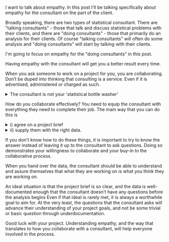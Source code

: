 I want to talk about empathy. In this post I'll be talking specifically about empathy for the consultant on the part of the client.

Broadly speaking, there are two types of statistical consultant. There are "talking consultants" - those that talk and discuss statistical problems with their clients, and there are "doing consultants" - those that primarily do an analysis for their clients. Of course "talking consultants" will often do some analysis and "doing consultants" will start by talking with their clients.

I'm going to focus on empathy for the "doing consultants" in this post.

Having empathy with the consultant will get you a better result every time.

When you ask someone to work on a project for you, you are collaborating. Don’t be duped into thinking that consulting is a service. Even if it is advertised, administered or charged as such.

<details>
<summary>The consultant is not your 'statistical bottle washer'</summary>
I met a senior consultant who colourfully described this service mindset as thinking of consultants as “statistical bottle washers”. An analogy to the lab technician who comes in to rinse out the bottles at the end of the day. I would argue that’s it’s worth respecting the bottle washers too, but the point being made is that all statistical analysis is thinking work, not rote labour. There are a myriad of choices to be made in even a simple analysis, and you need to truly collaborate in order to get a good result.
</details>

How do you collaborate effectively? You need to equip the consultant with everything they need to complete their job. The main way that you can do this is 

<details>
<summary>i) agree on a project brief</summary>

I really cringe at the number of job advertisements these days that mention "Data Insights". The old line about "if you torture the data long enough, it will confess" is quite apt.

There are two potential problems with the "data insights" approach which are quite different in nature, but I think stem from ignorance and a lack of empathy for the consultant:

* You want the consultant to go on a fishing expedition. But you won't just come right out and say it. The usual idea is that you have collected i) a massive amount of data ii) you have exclusive access to some valuable data, and you want the consultant to find some "insights" within it. The thing is, there is nothing wrong with a fishing expedition per se, but you need to accept and communicate the exploratory nature of the analysis with the consultant. It is better to use exploratory techniques that are specifically designed to identify relationships between multiple variables - typically some form of dimension reduction, rather than solely relying on a brute force approach of looking at the pairwise relationship between every variable that you have collected. Or looking at univariate relationships without regard for important confounding relationships.

* You want the consultant to find the result you want, not what they actually find. When you want the consultant to find the trend that you think is there in the data, and you don't accept that it is not in the data. Or a more general problem of not accepting the absence of evidence of any pattern. Or not accepting the evidence of a pattern, when you would prefer it to be absent. I'm fortunate that these types of behaviours are vanishingly rare amonst the academic researchers that I consult with. For consultants within private and government sectors, I can imagine that this is more frequent. Dr Karl describes his encounter with this early in his career, once in an academic lab, once in an engineering lab. This is probably the more egregious display of a lack of empathy and respect for the consultant. In the worst cases this is beyond not collaborating, it's a standover tactic.
</details>

<details>
<summary>ii) supply them with the right data.</summary>

In short, you need to give them the data, the whole data and nothing but the data.

There are plenty of considerations here. but let's just list a few:
* Are your variables (columns) labelled uniquely?
* Do you have relevant metadata - information like where the file came from, if it is a database extract what query was used to create it?
* Who can answer the consultants questions about your data, is it you, or some other data custodian?
* If the data came from a richer format, is all of the information from that richer format accessible somewhere? (e.g. if it is a .csv from a RedCAP database, can the factor level encoding be accessed?)

</details>

If you don't know how to do these things, it is important to try to know the answer instead of leaving it up to the consultant to ask questions. Doing so demonstrates your willingness to collaborate and your buy-in to the collaborative process.

When you hand over the data, the consultant should be able to understand and assure themselves that what they are working on is what you think they are working on. 

An ideal situation is that the project brief is so clear, and the data is well-documented enough that the consultant doesn't have any questions before the analysis begins Even if that ideal is rarely met, it is always a worthwhile goal to aim for. At the very least, the questions that the consultant asks will advance their understanding of your project goals, and not be some trivial or basic question through underdocumentation.

Good luck with your project. Understanding empathy, and the way that translates to how you collaborate with a consultant, will help everyone involved in the process.

